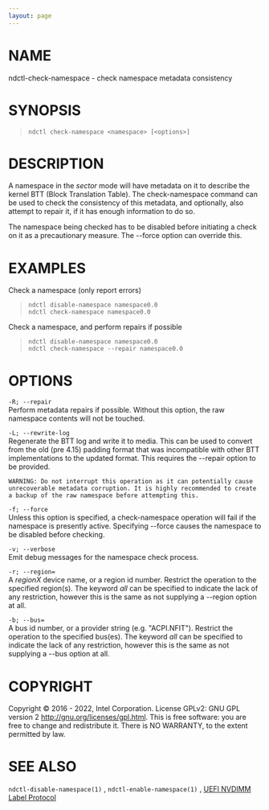 ```yaml
---
layout: page
---
```


# NAME

ndctl-check-namespace - check namespace metadata consistency

# SYNOPSIS

>     ndctl check-namespace <namespace> [<options>]

# DESCRIPTION

A namespace in the *sector* mode will have metadata on it to describe
the kernel BTT (Block Translation Table). The check-namespace command
can be used to check the consistency of this metadata, and optionally,
also attempt to repair it, if it has enough information to do so.

The namespace being checked has to be disabled before initiating a check
on it as a precautionary measure. The --force option can override this.

# EXAMPLES

Check a namespace (only report errors)

>     ndctl disable-namespace namespace0.0
>     ndctl check-namespace namespace0.0

Check a namespace, and perform repairs if possible

>     ndctl disable-namespace namespace0.0
>     ndctl check-namespace --repair namespace0.0

# OPTIONS

`-R; --repair`  
Perform metadata repairs if possible. Without this option, the raw
namespace contents will not be touched.

`-L; --rewrite-log`  
Regenerate the BTT log and write it to media. This can be used to
convert from the old (pre 4.15) padding format that was incompatible
with other BTT implementations to the updated format. This requires the
--repair option to be provided.

    WARNING: Do not interrupt this operation as it can potentially cause
    unrecoverable metadata corruption. It is highly recommended to create
    a backup of the raw namespace before attempting this.

`-f; --force`  
Unless this option is specified, a check-namespace operation will fail
if the namespace is presently active. Specifying --force causes the
namespace to be disabled before checking.

`-v; --verbose`  
Emit debug messages for the namespace check process.

`-r; --region=`  
A *regionX* device name, or a region id number. Restrict the operation
to the specified region(s). The keyword *all* can be specified to
indicate the lack of any restriction, however this is the same as not
supplying a --region option at all.

`-b; --bus=`  
A bus id number, or a provider string (e.g. "ACPI.NFIT"). Restrict the
operation to the specified bus(es). The keyword *all* can be specified
to indicate the lack of any restriction, however this is the same as not
supplying a --bus option at all.

# COPYRIGHT

Copyright © 2016 - 2022, Intel Corporation. License GPLv2: GNU GPL
version 2 <http://gnu.org/licenses/gpl.html>. This is free software: you
are free to change and redistribute it. There is NO WARRANTY, to the
extent permitted by law.

# SEE ALSO

`ndctl-disable-namespace(1)` , `ndctl-enable-namespace(1)` , [UEFI
NVDIMM Label
Protocol](http://www.uefi.org/sites/default/files/resources/UEFI_Spec_2_7.pdf)
